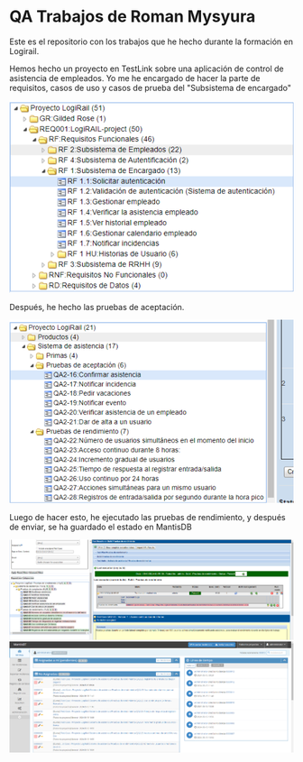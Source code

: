 # QA Trabajos de Roman Mysyura

Este es el repositorio con los trabajos que he hecho durante la formación en Logirail.

Hemos hecho un proyecto en TestLink sobre una aplicación de control de asistencia de empleados. Yo me he encargado de hacer la parte de requisitos, casos de uso y casos de prueba del "Subsistema de encargado"

![Los requisitos que he echo](img/Captura001.png)

Después, he hecho las pruebas de aceptación.

![Los pruebas de aceptacion](img/Captura002.png)

Luego de hacer esto, he ejecutado las pruebas de rendimiento, y después de enviar, se ha guardado el estado en MantisDB

![Los pruebas de aceptacion](img/Captura003.png)
![Los pruebas de aceptacion](img/Captura004.png)
